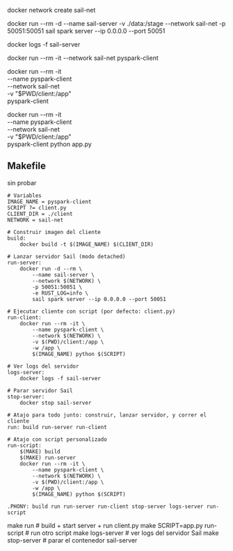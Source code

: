 docker network create sail-net

docker run --rm -d --name sail-server -v ./data:/stage --network sail-net -p 50051:50051 sail spark server --ip 0.0.0.0 --port 50051

docker logs -f sail-server

docker run --rm -it --network sail-net pyspark-client

docker run --rm -it \
 --name pyspark-client \
 --network sail-net \
 -v "$PWD/client:/app" \
 pyspark-client

docker run --rm -it \
 --name pyspark-client \
 --network sail-net \
 -v "$PWD/client:/app" \
 pyspark-client python app.py

## Makefile

sin probar

```make
# Variables
IMAGE_NAME = pyspark-client
SCRIPT ?= client.py
CLIENT_DIR = ./client
NETWORK = sail-net

# Construir imagen del cliente
build:
	docker build -t $(IMAGE_NAME) $(CLIENT_DIR)

# Lanzar servidor Sail (modo detached)
run-server:
	docker run -d --rm \
		--name sail-server \
		--network $(NETWORK) \
		-p 50051:50051 \
		-e RUST_LOG=info \
		sail spark server --ip 0.0.0.0 --port 50051

# Ejecutar cliente con script (por defecto: client.py)
run-client:
	docker run --rm -it \
		--name pyspark-client \
		--network $(NETWORK) \
		-v $(PWD)/client:/app \
		-w /app \
		$(IMAGE_NAME) python $(SCRIPT)

# Ver logs del servidor
logs-server:
	docker logs -f sail-server

# Parar servidor Sail
stop-server:
	docker stop sail-server

# Atajo para todo junto: construir, lanzar servidor, y correr el cliente
run: build run-server run-client

# Atajo con script personalizado
run-script:
	$(MAKE) build
	$(MAKE) run-server
	docker run --rm -it \
		--name pyspark-client \
		--network $(NETWORK) \
		-v $(PWD)/client:/app \
		-w /app \
		$(IMAGE_NAME) python $(SCRIPT)

.PHONY: build run run-server run-client stop-server logs-server run-script

```

make run # build + start server + run client.py
make SCRIPT=app.py run-script # run otro script
make logs-server # ver logs del servidor Sail
make stop-server # parar el contenedor sail-server
